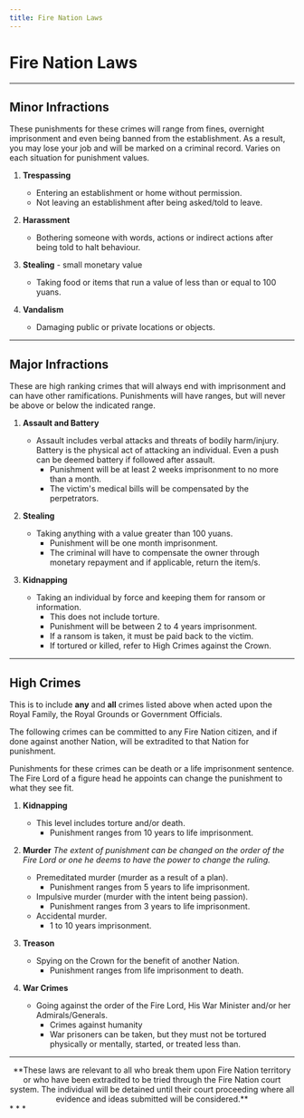 ```yaml
---
title: Fire Nation Laws
---
```


# Fire Nation Laws
* * *

## Minor Infractions

These punishments for these crimes will range from fines, overnight imprisonment and even being banned from the establishment. As a result, you may lose your job and will be marked on a criminal record. Varies on each situation for punishment values.

1. **Trespassing**
    - Entering an establishment or home without permission.
    - Not leaving an establishment after being asked/told to leave.

2. **Harassment**
    - Bothering someone with words, actions or indirect actions after being told to halt behaviour.

3. **Stealing** - small monetary value
    - Taking food or items that run a value of less than or equal to 100 yuans.

4. **Vandalism**
    - Damaging public or private locations or objects. 
* * *

## Major Infractions

These are high ranking crimes that will always end with imprisonment and can have other ramifications. Punishments will have ranges, but will never be above or below the indicated range. 

1. **Assault and Battery**
    - Assault includes verbal attacks and threats of bodily harm/injury. Battery is the physical act of attacking an individual. Even a push can be deemed battery if followed after assault.
        - Punishment will be at least 2 weeks imprisonment to no more than a month.
        - The victim's medical bills will be compensated by the perpetrators.

2. **Stealing**
    - Taking anything with a value greater than 100 yuans.
        - Punishment will be one month imprisonment.
        - The criminal will have to compensate the owner through monetary repayment and if applicable, return the item/s.

3. **Kidnapping**
    - Taking an individual by force and keeping them for ransom or information.
        - This does not include torture.
        - Punishment will be between 2 to 4 years imprisonment.
        - If a ransom is taken, it must be paid back to the victim.
        - If tortured or killed, refer to High Crimes against the Crown.
* * *

## High Crimes

This is to include **any** and **all** crimes listed above when acted upon the Royal Family, the Royal Grounds or Government Officials.

The following crimes can be committed to any Fire Nation citizen, and if done against another Nation, will be extradited to that Nation for punishment. 

Punishments for these crimes can be death or a life imprisonment sentence. The Fire Lord of a figure head he appoints can change the punishment to what they see fit. 

1. **Kidnapping**
    - This level includes torture and/or death.
        - Punishment ranges from 10 years to life imprisonment.

2.  **Murder**
*The extent of punishment can be changed on the order of the Fire Lord or one he deems to have the power to change the ruling.*
    - Premeditated murder (murder as a result of a plan).
        - Punishment ranges from 5 years to life imprisonment.
    - Impulsive murder (murder with the intent being passion).
        - Punishment ranges from 3 years to life imprisonment.
    - Accidental murder.
        - 1 to 10 years imprisonment.

3. **Treason**
    - Spying on the Crown for the benefit of another Nation.
        - Punishment ranges from life imprisonment to death.

4. **War Crimes**
    - Going against the order of the Fire Lord, His War Minister and/or her Admirals/Generals.
        - Crimes against humanity
        - War prisoners can be taken, but they must not be tortured physically or mentally, started, or treated less than.
* * *

<center>**These laws are relevant to all who break them upon Fire Nation territory or who have been extradited to be tried through the Fire Nation court system. The individual will be detained until their court proceeding where all evidence and ideas submitted will be considered.**</center> 
* * *